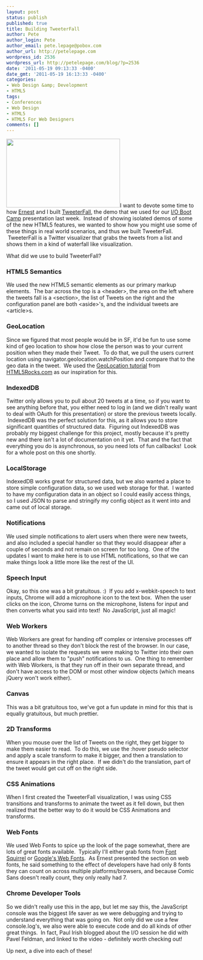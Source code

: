 ```yaml
---
layout: post
status: publish
published: true
title: Building TweeterFall
author: Pete
author_login: Pete
author_email: pete.lepage@pobox.com
author_url: http://petelepage.com
wordpress_id: 2536
wordpress_url: http://petelepage.com/blog/?p=2536
date: '2011-05-19 09:13:33 -0400'
date_gmt: '2011-05-19 16:13:33 -0400'
categories:
- Web Design &amp; Development
- HTML5
tags:
- Conferences
- Web Design
- HTML5
- HTML5 For Web Designers
comments: []
---
```

<p><a href="http://petelepage.com/blog/wp-content/uploads/2011/05/TweeterFall.png"><img class="alignleft size-medium wp-image-2545" title="TweeterFall" src="http://petelepage.com/blog/wp-content/uploads/2011/05/TweeterFall-300x181.png" alt="" width="300" height="181" /></a>I want to devote some time to how <a href="http://twitter.com/edr">Ernest</a> and I built <a href="http://bit.ly/TweeterFall">TweeterFall</a>, the demo that we used for our <a href="http://www.io-bootcamp.com/">I/O Boot Camp</a> presentation last week.  Instead of showing isolated demos of some of the new HTML5 features, we wanted to show how you might use some of these things in real world scenarios, and thus we built TweeterFall.  TweeterFall is a Twitter visualizer that grabs the tweets from a list and shows them in a kind of waterfall like visualization.</p>
<p>What did we use to build TweeterFall?</p>
<h3>HTML5 Semantics</h3>
<p>We used the new HTML5 semantic elements as our primary markup elements.  The bar across the top is a &lt;header&gt;, the area on the left where the tweets fall is a &lt;section&gt;, the list of Tweets on the right and the configuration panel are both &lt;aside&gt;'s, and the individual tweets are &lt;article&gt;s.</p>
<h3>GeoLocation</h3>
<p>Since we figured that most people would be in SF, it'd be fun to use some kind of geo location to show how close the person was to your current position when they made their Tweet.  To do that, we pull the users current location using navigator.geolocation.watchPosition and compare that to the geo data in the tweet.  We used the <a href="http://www.html5rocks.com/tutorials/geolocation/trip_meter/">GeoLocation tutorial</a> from <a href="http://html5rocks.com">HTML5Rocks.com</a> as our inspiration for this.</p>
<h3>IndexedDB</h3>
<p>Twitter only allows you to pull about 20 tweets at a time, so if you want to see anything before that, you either need to log in (and we didn't really want to deal with OAuth for this presentation) or store the previous tweets locally.  IndexedDB was the perfect solution for this, as it allows you to store significant quantities of structured data.  Figuring out IndexedDB was probably my biggest challenge for this project, mostly because it's pretty new and there isn't a lot of documentation on it yet.  That and the fact that everything you do is asynchronous, so you need lots of fun callbacks!  Look for a whole post on this one shortly.</p>
<h3>LocalStorage</h3>
<p>IndexedDB works great for structured data, but we also wanted a place to store simple configuration data, so we used web storage for that.  I wanted to have my configuration data in an object so I could easily access things, so I used JSON to parse and stringify my config object as it went into and came out of local storage.</p>
<h3>Notifications</h3>
<p>We used simple notifications to alert users when there were new tweets, and also included a special handler so that they would disappear after a couple of seconds and not remain on screen for too long.  One of the updates I want to make here is to use HTML notifications, so that we can make things look a little more like the rest of the UI.</p>
<h3>Speech Input</h3>
<p>Okay, so this one was a bit gratuitous. :)  If you add x-webkit-speech to text inputs, Chrome will add a microphone icon to the text box.  When the user clicks on the icon, Chrome turns on the microphone, listens for input and then converts what you said into text!  No JavaScript, just all magic!</p>
<h3>Web Workers</h3>
<p>Web Workers are great for handing off complex or intensive processes off to another thread so they don't block the rest of the browser. In our case, we wanted to isolate the requests we were making to Twitter into their own place and allow them to "push" notifications to us.  One thing to remember with Web Workers, is that they run off in their own separate thread, and don't have access to the DOM or most other window objects (which means jQuery won't work either).</p>
<h3>Canvas</h3>
<p>This was a bit gratuitous too, we've got a fun update in mind for this that is equally gratuitous, but much prettier.</p>
<h3>2D Transforms</h3>
<p>When you mouse over the list of Tweets on the right, they get bigger to make them easier to read.  To do this, we use the :hover pseudo selector and apply a scale transform to make it bigger, and then a translation to ensure it appears in the right place.  If we didn't do the translation, part of the tweet would get cut off on the right side.</p>
<h3>CSS Animations</h3>
<p>When I first created the TweeterFall visualization, I was using CSS transitions and transforms to animate the tweet as it fell down, but then realized that the better way to do it would be CSS Animations and transforms.</p>
<h3>Web Fonts</h3>
<p>We used Web Fonts to spice up the look of the page somewhat, there are lots of great fonts available.  Typically I'll either grab fonts from <a href="http://www.fontsquirrel.com/">Font Squirrel</a> or <a href="http://www.google.com/webfonts">Google's Web Fonts</a>.  As Ernest presented the section on web fonts, he said something to the effect of developers have had only 8 fonts they can count on across multiple platforms/browsers, and because Comic Sans doesn't really count, they only really had 7.</p>
<h3>Chrome Developer Tools</h3>
<p>So we didn't really use this in the app, but let me say this, the JavaScript console was the biggest life saver as we were debugging and trying to understand everything that was going on.  Not only did we use a few console.log's, we also were able to execute code and do all kinds of other great things.  In fact, Paul Irish blogged about the I/O session he did with Pavel Feldman, and linked to the video - definitely worth checking out!</p>
<p>Up next, a dive into each of these!</p>
